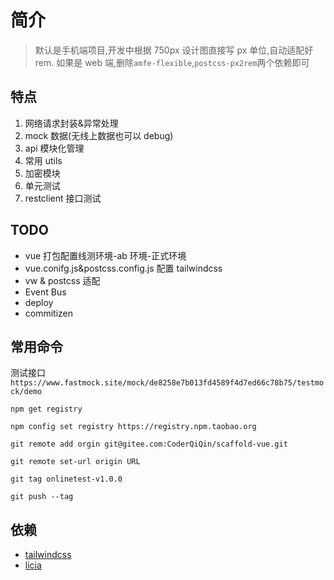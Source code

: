 # 简介

> 默认是手机端项目,开发中根据 750px 设计图直接写 px 单位,自动适配好 rem.
> 如果是 web 端,删除`amfe-flexible`,`postcss-px2rem`两个依赖即可

## 特点

1. 网络请求封装&异常处理
2. mock 数据(无线上数据也可以 debug)
3. api 模块化管理
4. 常用 utils
5. 加密模块
6. 单元测试
7. restclient 接口测试

## TODO

- vue 打包配置线测环境-ab 环境-正式环境
- vue.conifg.js&postcss.config.js 配置 tailwindcss
- vw & postcss 适配
- Event Bus
- deploy
- commitizen

## 常用命令

测试接口`https://www.fastmock.site/mock/de8258e7b013fd4589f4d7ed66c78b75/testmock/demo`

`npm get registry`

`npm config set registry https://registry.npm.taobao.org`

`git remote add orgin git@gitee.com:CoderQiQin/scaffold-vue.git`

`git remote set-url origin URL`

`git tag onlinetest-v1.0.0`

`git push --tag`

## 依赖

- [tailwindcss](https://www.tailwindcss.cn/)
- [licia](https://licia.liriliri.io/docs.html)
